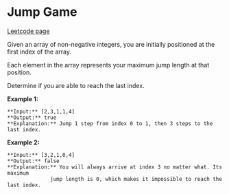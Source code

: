 # Jump Game
[Leetcode page](https://leetcode.com/problems/jump-game/description)

Given an array of non-negative integers, you are initially positioned at the
first index of the array.

Each element in the array represents your maximum jump length at that
position.

Determine if you are able to reach the last index.

**Example 1:**

    
    
    **Input:** [2,3,1,1,4]
    **Output:** true
    **Explanation:** Jump 1 step from index 0 to 1, then 3 steps to the last index.
    

**Example 2:**

    
    
    **Input:** [3,2,1,0,4]
    **Output:** false
    **Explanation:** You will always arrive at index 3 no matter what. Its maximum
                  jump length is 0, which makes it impossible to reach the last index.
    

